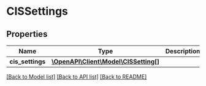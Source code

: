 # CISSettings

## Properties
Name | Type | Description | Notes
------------ | ------------- | ------------- | -------------
**cis_settings** | [**\OpenAPI\Client\Model\CISSetting[]**](CISSetting.md) |  | [optional] 

[[Back to Model list]](../README.md#documentation-for-models) [[Back to API list]](../README.md#documentation-for-api-endpoints) [[Back to README]](../README.md)



